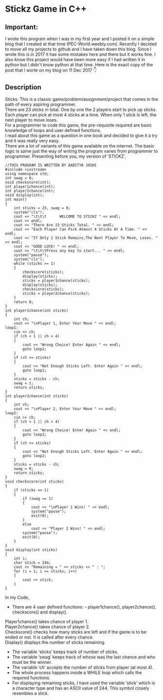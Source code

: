 # Stickz Game in C++
## Important:
I wrote this program when I was in my first year and I posted it on a simple blog that I created at that time (PEC-World.weebly.com). Recently I decided to move all my projects to github and I have taken down this blog. Since I wrote this is in 2017 it has some mistakes here and there but it works fine. I also know this project would have been more easy if I had written it in python but I didn't know python at that time. Here is the exact copy of the post that I worte on my blog on 11 Dec 2017 👇

## Description
Sticks. This is a classic game/problem/assignment/project that comes in the path of every aspiring programmer.  
There are 23 sticks in total. One by one the 2 players start to pick up sticks. Each player can pick at most 4 sticks at a time. When only 1 stick is left, the next player to move loses.  
For a programmer to code this game, the pre-requisite required are basic knowledge of loops and user defined functions.  
I read about this game as a question in one book and decided to give it a try and it was really very easy.  
There are a lot of variants of this game available on the internet. The basic logic is same just the way of writing the program varies from programmer to programmer. Presenting before you, my version of ‘STICKZ’.

    
   
    //THIS PROGRAM IS WRITTEN BY AADITYA JOSHI
	#include <iostream>
	using namespace std;
	int swag = 0;
	void checkscore(int);
	int player1chance(int);
	int player2chance(int);
	void display(int);
	int main()
	{
	    int sticks = 23, swag = 0;
	    system("cls");
	    cout << "\t\t\t      WELCOME TO STICKZ " << endl;
	    cout << endl;
	    cout << "There Are 23 Sticks Total. " << endl;
	    cout << "Each Player Can Pick Atmost 4 Sticks At A Time. " << endl;
	    cout << "If Only 1 Stick Remains,The Next Player To Move, Loses. " << endl;
	    cout << "GOOD LUCK! " << endl;
	    cout << "\t\t\tPress any key to start... " << endl;
	    system("pause");
	    system("cls");
	    while (sticks >= 1)
	    {
	        checkscore(sticks);
	        display(sticks);
	        sticks = player1chance(sticks);
	        display(sticks);
	        checkscore(sticks);
	        sticks = player2chance(sticks);
	    }
	    return 0;
	}
	int player1chance(int sticks)
	{
	    int ch;
	    cout << "\nPlayer 1, Enter Your Move " << endl;
	loop1:
	    cin >> ch;
	    if (ch < 1 || ch > 4)
	    {
	        cout << "Wrong Choice! Enter Again " << endl;
	        goto loop1;
	    }
	    if (ch >= sticks)
	    {
	        cout << "Not Enough Sticks Left. Enter Again " << endl;
	        goto loop1;
	    }
	    sticks = sticks - ch;
	    swag = 1;
	    return sticks;
	}
	int player2chance(int sticks)
	{
	    int ch;
	    cout << "\nPlayer 2, Enter Your Move " << endl;
	loop2:
	    cin >> ch;
	    if (ch < 1 || ch > 4)
	    {
	        cout << "Wrong Choice! Enter Again " << endl;
	        goto loop2;
	    }
	    if (ch >= sticks)
	    {
	        cout << "Not Enough Sticks Left. Enter Again " << endl;
	        goto loop2;
	    }
	    sticks = sticks - ch;
	    swag = 0;
	    return sticks;
	}
	void checkscore(int sticks)
	{
	    if (sticks == 1)
	    {
	        if (swag == 1)
	        {
	            cout << "\nPlayer 1 Wins! " << endl;
	            system("pause");
	            exit(0);
	        }
	        else
	            cout << "Player 2 Wins! " << endl;
	        system("pause");
	        exit(0);
	    }
	}
	void display(int sticks)
	{
	    int i;
	    char stick = 244;
	    cout << "Remaining = " << sticks << " : ";
	    for (i = 1; i <= sticks; i++)
	    {
	        cout << stick;
	    }
	}
In my Code,  

-   There are 4 user defined functions: - player1chance(), player2chance(), checkscore() and display().

Player1chance() takes chance of player 1.  
Player2chance() takes chance of player 2.  
Checkscore() checks how many sticks are left and if the game is to be ended or not. It is called after every chance.  
Display() displays the number of sticks remaining.  

-   The variable ‘sticks’ keeps track of number of sticks.
-   The variable ‘swag’ keeps track of whose was the last chance and who must be the winner.
-   The variable ‘ch’ accepts the number of sticks from player (at most 4).
-   The whole process happens inside a WHILE loop which calls the required functions.
-   For displaying remaining sticks, I have used the variable ‘stick’ which is a character type and has an ASCII value of 244. This symbol closely resembles a stick.
